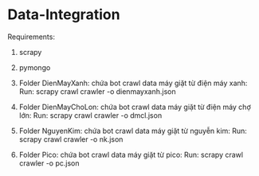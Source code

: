 # Data-Integration

Requirements:
1. scrapy
2. pymongo

1. Folder DienMayXanh: chứa bot crawl data máy giặt từ điện máy xanh:
  Run: scrapy crawl crawler -o dienmayxanh.json
  
2. Folder DienMayChoLon: chứa bot crawl data máy giặt từ điện máy chợ lớn:
  Run: scrapy crawl crawler -o dmcl.json
  
3. Folder NguyenKim: chứa bot crawl data máy giặt từ nguyễn kim:
  Run: scrapy crawl crawler -o nk.json
  
4. Folder Pico: chứa bot crawl data máy giặt từ pico:
  Run: scrapy crawl crawler -o pc.json

